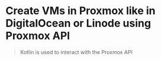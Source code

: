 # Create VMs in Proxmox like in DigitalOcean or Linode using Proxmox API

> Kotlin is used to interact with the Proxmox API